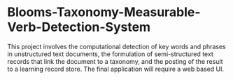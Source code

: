 Blooms-Taxonomy-Measurable-Verb-Detection-System
================================================

This project involves the computational detection of key words and phrases in unstructured text documents, the formulation of semi-structured text records that link the document to a taxonomy, and the posting of the result to a learning record store. The final application will require a web based UI.
